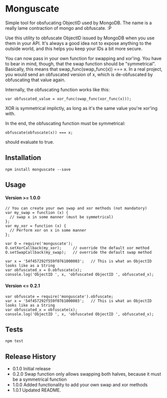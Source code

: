 Monguscate
==========

Simple tool for obsfucating ObjectID used by MongoDB. The name is a really lame contraction of mongo and obfuscate. :P

Use this utility to obfuscate ObjectID issued by MongoDB when you use them in your API. It's always a good idea not to
expose anything to the outside world, and this helps you keep your IDs a bit more secure.

You can now pass in your own function for swapping and xor'ing. You have to bear in mind, though, that the swap 
function should be "symmetrical". Basically, this means that swap_func(swap_func(x)) === x. In a real project, you 
would send an obfuscated version of x, which is de-obfuscated by obfuscating that value again.

Internally, the obfuscating function works like this: 

```var obfuscated_value = xor_func(swap_func(xor_func(x)));```

XOR is symmetrical implictly, as long as it's the same value you're xor'ing with.

In the end, the obfuscating function must be symmetrical:

```obfuscate(obfuscate(x)) === x;```

should evaluate to true.

## Installation

  ```npm install monguscate --save```

## Usage

#### Version \>= 1.0.0
  ```
  // You can create your own swap and xor methods (not mandatory)
  var my_swap = function (x) {
    // swap x in some manner (must be symmetrical)
  };
  var my_xor = function (x) {
    // Perform xor on x in some manner
  };

  var O = require('monguscate');
  O.setXorCallback(my_xor);     // override the default xor method
  O.setSwapCallback(my_swap);   // override the default swap method

  var x = '54f457292f559f0761000003';   // This is what an ObjectID looks like as a String
  var obfuscated_x = O.obfuscate(x);
  console.log('ObjectID ', x, 'obfuscated ObjectID ', obfuscated_x);
  ```

#### Version \<= 0.2.1
  ```
  var obfuscate = require('monguscate').obfuscate;
  var x = '54f457292f559f0761000003';   // This is what an ObjectID looks like as a String
  var obfuscated_x = obfuscate(x);
  console.log('ObjectID ', x, 'obfuscated ObjectID ', obfuscated_x);
  ```

## Tests

  ```npm test```

## Release History

* 0.1.0 Initial release
* 0.2.0 Swap function only allows swapping both halves, because it must be a symmetrical function
* 1.0.0 Added functionality to add your own swap and xor methods
* 1.0.1 Updated README.
